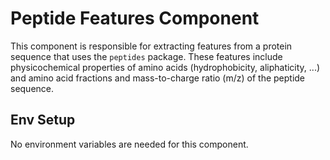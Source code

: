 # Peptide Features Component

This component is responsible for extracting features from a protein sequence that uses the `peptides` package. These features
include physicochemical properties of amino acids (hydrophobicity, aliphaticity, ...) and amino acid fractions and mass-to-charge ratio (m/z) of the peptide sequence.

## Env Setup

No environment variables are needed for this component.
